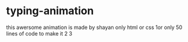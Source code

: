 # typing-animation 
this awersome animation is made by shayan 
only html or css
1or only 50 lines of code to make it
2
3
